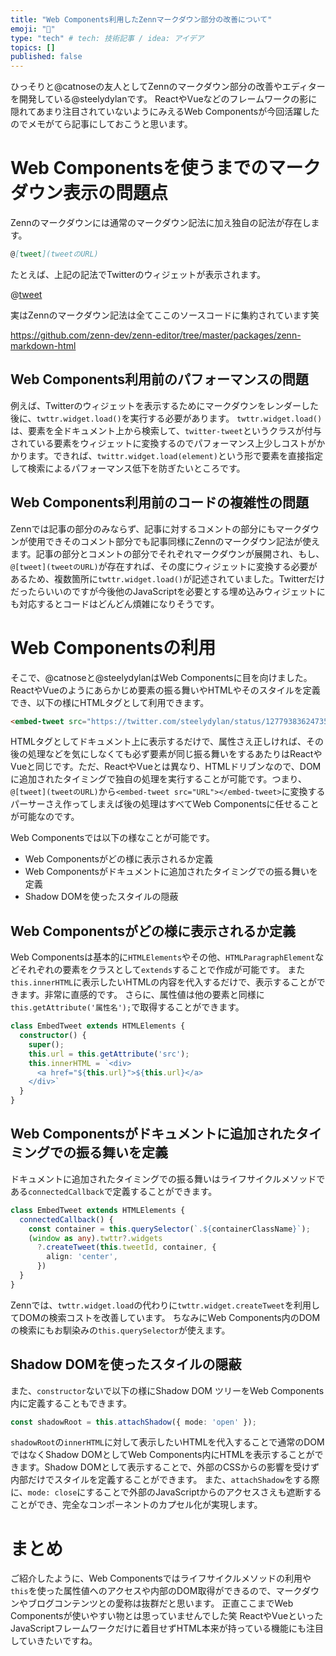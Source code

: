 ```yaml
---
title: "Web Components利用したZennマークダウン部分の改善について"
emoji: "📌"
type: "tech" # tech: 技術記事 / idea: アイデア
topics: []
published: false
---
```


ひっそりと@catnoseの友人としてZennのマークダウン部分の改善やエディターを開発している@steelydylanです。
ReactやVueなどのフレームワークの影に隠れてあまり注目されていないようにみえるWeb Componentsが今回活躍したのでメモがてら記事にしておこうと思います。

# Web Componentsを使うまでのマークダウン表示の問題点

Zennのマークダウンには通常のマークダウン記法に加え独自の記法が存在します。

```md
@[tweet](tweetのURL)
```

たとえば、上記の記法でTwitterのウィジェットが表示されます。

@[tweet](https://twitter.com/steelydylan/status/1277938362473541634)

実はZennのマークダウン記法は全てここのソースコードに集約されています笑

https://github.com/zenn-dev/zenn-editor/tree/master/packages/zenn-markdown-html


## Web Components利用前のパフォーマンスの問題
例えば、Twitterのウィジェットを表示するためにマークダウンをレンダーした後に、`twttr.widget.load()`を実行する必要があります。
`twttr.widget.load()`は、要素を全ドキュメント上から検索して、`twitter-tweet`というクラスが付与されている要素をウィジェットに変換するのでパフォーマンス上少しコストがかかります。できれば、`twittr.widget.load(element)`という形で要素を直接指定して検索によるパフォーマンス低下を防ぎたいところです。

## Web Components利用前のコードの複雑性の問題
Zennでは記事の部分のみならず、記事に対するコメントの部分にもマークダウンが使用できそのコメント部分でも記事同様にZennのマークダウン記法が使えます。記事の部分とコメントの部分でそれぞれマークダウンが展開され、もし、`@[tweet](tweetのURL)`が存在すれば、その度にウィジェットに変換する必要があるため、複数箇所に`twttr.widget.load()`が記述されていました。Twitterだけだったらいいのですが今後他のJavaScriptを必要とする埋め込みウィジェットにも対応するとコードはどんどん煩雑になりそうです。

# Web Componentsの利用

そこで、@catnoseと@steelydylanはWeb Componentsに目を向けました。ReactやVueのようにあらかじめ要素の振る舞いやHTMLやそのスタイルを定義でき、以下の様にHTMLタグとして利用できます。


```html
<embed-tweet src="https://twitter.com/steelydylan/status/1277938362473541634"></embed-tweet>
```

HTMLタグとしてドキュメント上に表示するだけで、属性さえ正しければ、その後の処理などを気にしなくても必ず要素が同じ振る舞いをするあたりはReactやVueと同じです。ただ、ReactやVueとは異なり、HTMLドリブンなので、DOMに追加されたタイミングで独自の処理を実行することが可能です。つまり、`@[tweet](tweetのURL)`から`<embed-tweet src="URL"></embed-tweet>`に変換するパーサーさえ作ってしまえば後の処理はすべてWeb Componentsに任せることが可能なのです。

Web Componentsでは以下の様なことが可能です。

- Web Componentsがどの様に表示されるか定義
- Web Componentsがドキュメントに追加されたタイミングでの振る舞いを定義
- Shadow DOMを使ったスタイルの隠蔽

## Web Componentsがどの様に表示されるか定義
Web Componentsは基本的に`HTMLElements`やその他、`HTMLParagraphElement`などそれぞれの要素をクラスとして`extends`することで作成が可能です。
また`this.innerHTML`に表示したいHTMLの内容を代入するだけで、表示することができます。非常に直感的です。
さらに、属性値は他の要素と同様に `this.getAttribute('属性名');`で取得することができます。

```ts
class EmbedTweet extends HTMLElements {
  constructor() {
    super();
    this.url = this.getAttribute('src');
    this.innerHTML = `<div>
      <a href="${this.url}">${this.url}</a>
    </div>`
  }
}
```

## Web Componentsがドキュメントに追加されたタイミングでの振る舞いを定義
ドキュメントに追加されたタイミングでの振る舞いはライフサイクルメソッドである`connectedCallback`で定義することができます。

```ts
class EmbedTweet extends HTMLElements {
  connectedCallback() {
    const container = this.querySelector(`.${containerClassName}`);
    (window as any).twttr?.widgets
      ?.createTweet(this.tweetId, container, {
        align: 'center',
      })
  }
}
```

Zennでは、`twttr.widget.load`の代わりに`twttr.widget.createTweet`を利用してDOMの検索コストを改善しています。
ちなみにWeb Components内のDOMの検索にもお馴染みの`this.querySelector`が使えます。


## Shadow DOMを使ったスタイルの隠蔽

また、`constructor`ないで以下の様にShadow DOM ツリーをWeb Components内に定義することもできます。

```ts
const shadowRoot = this.attachShadow({ mode: 'open' });
```

`shadowRoot`の`innerHTML`に対して表示したいHTMLを代入することで通常のDOMではなくShadow DOMとしてWeb Components内にHTMLを表示することができます。Shadow DOMとして表示することで、外部のCSSからの影響を受けず内部だけでスタイルを定義することができます。
また、`attachShadow`をする際に、`mode: close`にすることで外部のJavaScriptからのアクセスさえも遮断することができ、完全なコンポーネントのカプセル化が実現します。

# まとめ

ご紹介したように、Web Componentsではライフサイクルメソッドの利用や`this`を使った属性値へのアクセスや内部のDOM取得ができるので、マークダウンやブログコンテンツとの愛称は抜群だと思います。
正直ここまでWeb Componentsが使いやすい物とは思っていませんでした笑
ReactやVueといったJavaScriptフレームワークだけに着目せずHTML本来が持っている機能にも注目していきたいですね。
